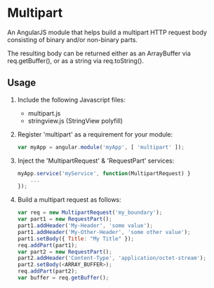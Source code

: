 Multipart
=========

An AngularJS module that helps build a multipart HTTP request body consisting of
binary and/or non-binary parts.

The resulting body can be returned either as an ArrayBuffer via req.getBuffer(),
or as a string via req.toString().


Usage
-----

1. Include the following Javascript files:
    - multipart.js
    - stringview.js (StringView polyfill)

2. Register 'multipart' as a requirement for your module:

    ```javascript
    var myApp = angular.module('myApp', [ 'multipart' ]);
    ```

3. Inject the 'MultipartRequest' & 'RequestPart' services:
    
    ```javascript
    myApp.service('myService', function(MultipartRequest) }
        ...
    });
    ```

4. Build a multipart request as follows:

    ```javascript
    var req = new MultipartRequest('my_boundary');
    var part1 = new RequestPart();
    part1.addHeader('My-Header', 'some value');
    part1.addHeader('My-Other-Header', 'some other value');
    part1.setBody({ Title: "My Title" });
    req.addPart(part1);
    var part2 = new RequestPart();
    part2.addHeader('Content-Type', 'application/octet-stream');
    part2.setBody(<ARRAY_BUFFER>);
    req.addPart(part2);
    var buffer = req.getBuffer();
    ```



